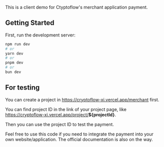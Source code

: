 This is a client demo for Ctyptoflow's merchant application payment.

## Getting Started

First, run the development server:

```bash
npm run dev
# or
yarn dev
# or
pnpm dev
# or
bun dev
```

## For testing

You can create a project in https://cryptoflow-xi.vercel.app/merchant first.

You can find project ID in the link of your project page, like https://cryptoflow-xi.vercel.app/project/<strong>${projectId}</strong>.

Then you can use the project ID to test the payment.

Feel free to use this code if you need to integrate the payment into your own website/application. The official documentation is also on the way.